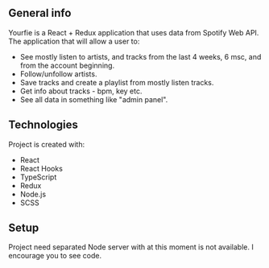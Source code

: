 
## General info
Yourfie is a React + Redux application that uses data from Spotify Web API.
The application that will allow a user to:
* See mostly listen to artists, and tracks from the last 4 weeks, 6 msc, and from the account beginning.
* Follow/unfollow artists.
* Save tracks and create a playlist from mostly listen tracks.
* Get info about tracks - bpm, key etc.
* See all data in something like "admin panel".

## Technologies
Project is created with:
* React
* React Hooks
* TypeScript
* Redux
* Node.js
* SCSS
	
## Setup
Project need separated Node server with at this moment is not available. I encourage you to see code.
